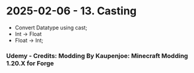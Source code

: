 # 2025-02-06 - 13. Casting
* Convert Datatype using cast;
* Int -> Float
* Float -> Int;

### Udemy - Credits: Modding By Kaupenjoe: Minecraft Modding 1.20.X for Forge
